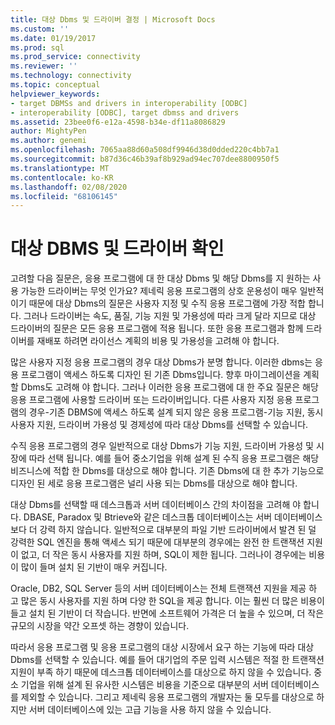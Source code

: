 ```yaml
---
title: 대상 Dbms 및 드라이버 결정 | Microsoft Docs
ms.custom: ''
ms.date: 01/19/2017
ms.prod: sql
ms.prod_service: connectivity
ms.reviewer: ''
ms.technology: connectivity
ms.topic: conceptual
helpviewer_keywords:
- target DBMSs and drivers in interoperability [ODBC]
- interoperability [ODBC], target dbmss and drivers
ms.assetid: 23bee0f6-e12a-4598-b34e-df11a8086829
author: MightyPen
ms.author: genemi
ms.openlocfilehash: 7065aa88d60a508df9946d38d0dded220c4bb7a1
ms.sourcegitcommit: b87d36c46b39af8b929ad94ec707dee8800950f5
ms.translationtype: MT
ms.contentlocale: ko-KR
ms.lasthandoff: 02/08/2020
ms.locfileid: "68106145"
---
```

# <a name="determining-the-target-dbmss-and-drivers"></a>대상 DBMS 및 드라이버 확인
고려할 다음 질문은, 응용 프로그램에 대 한 대상 Dbms 및 해당 Dbms를 지 원하는 사용 가능한 드라이버는 무엇 인가요? 제네릭 응용 프로그램의 상호 운용성이 매우 일반적 이기 때문에 대상 Dbms의 질문은 사용자 지정 및 수직 응용 프로그램에 가장 적합 합니다. 그러나 드라이버는 속도, 품질, 기능 지원 및 가용성에 따라 크게 달라 지므로 대상 드라이버의 질문은 모든 응용 프로그램에 적용 됩니다. 또한 응용 프로그램과 함께 드라이버를 재배포 하려면 라이선스 계획의 비용 및 가용성을 고려해 야 합니다.  
  
 많은 사용자 지정 응용 프로그램의 경우 대상 Dbms가 분명 합니다. 이러한 dbms는 응용 프로그램이 액세스 하도록 디자인 된 기존 Dbms입니다. 향후 마이그레이션을 계획할 Dbms도 고려해 야 합니다. 그러나 이러한 응용 프로그램에 대 한 주요 질문은 해당 응용 프로그램에 사용할 드라이버 또는 드라이버입니다. 다른 사용자 지정 응용 프로그램의 경우-기존 DBMS에 액세스 하도록 설계 되지 않은 응용 프로그램-기능 지원, 동시 사용자 지원, 드라이버 가용성 및 경제성에 따라 대상 Dbms를 선택할 수 있습니다.  
  
 수직 응용 프로그램의 경우 일반적으로 대상 Dbms가 기능 지원, 드라이버 가용성 및 시장에 따라 선택 됩니다. 예를 들어 중소기업을 위해 설계 된 수직 응용 프로그램은 해당 비즈니스에 적합 한 Dbms를 대상으로 해야 합니다. 기존 Dbms에 대 한 추가 기능으로 디자인 된 세로 응용 프로그램은 널리 사용 되는 Dbms를 대상으로 해야 합니다.  
  
 대상 Dbms를 선택할 때 데스크톱과 서버 데이터베이스 간의 차이점을 고려해 야 합니다. DBASE, Paradox 및 Btrieve와 같은 데스크톱 데이터베이스는 서버 데이터베이스 보다 더 강력 하지 않습니다. 일반적으로 대부분의 파일 기반 드라이버에서 발견 된 덜 강력한 SQL 엔진을 통해 액세스 되기 때문에 대부분의 경우에는 완전 한 트랜잭션 지원이 없고, 더 작은 동시 사용자를 지원 하며, SQL이 제한 됩니다. 그러나이 경우에는 비용이 많이 들며 설치 된 기반이 매우 커집니다.  
  
 Oracle, DB2, SQL Server 등의 서버 데이터베이스는 전체 트랜잭션 지원을 제공 하 고 많은 동시 사용자를 지원 하며 다양 한 SQL을 제공 합니다. 이는 훨씬 더 많은 비용이 들고 설치 된 기반이 더 작습니다. 반면에 소프트웨어 가격은 더 높을 수 있으며, 더 작은 규모의 시장을 약간 오프셋 하는 경향이 있습니다.  
  
 따라서 응용 프로그램 및 응용 프로그램의 대상 시장에서 요구 하는 기능에 따라 대상 Dbms를 선택할 수 있습니다. 예를 들어 대기업의 주문 입력 시스템은 적절 한 트랜잭션 지원이 부족 하기 때문에 데스크톱 데이터베이스를 대상으로 하지 않을 수 있습니다. 중소 기업을 위해 설계 된 유사한 시스템은 비용을 기준으로 대부분의 서버 데이터베이스를 제외할 수 있습니다. 그리고 제네릭 응용 프로그램의 개발자는 둘 모두를 대상으로 하지만 서버 데이터베이스에 있는 고급 기능을 사용 하지 않을 수 있습니다.

